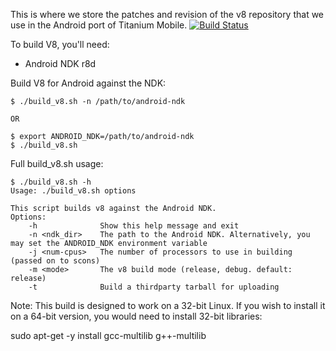 This is where we store the patches and revision of the v8 repository that we use in the Android port of Titanium Mobile. [![Build Status](https://travis-ci.org/appcelerator/v8_titanium.svg?branch=master)](https://travis-ci.org/appcelerator/v8_titanium)

To build V8, you'll need:

- Android NDK r8d

Build V8 for Android against the NDK:

```
$ ./build_v8.sh -n /path/to/android-ndk

OR

$ export ANDROID_NDK=/path/to/android-ndk
$ ./build_v8.sh
```

Full build_v8.sh usage:

```
$ ./build_v8.sh -h
Usage: ./build_v8.sh options

This script builds v8 against the Android NDK. 
Options:
	-h              Show this help message and exit
	-n <ndk_dir>    The path to the Android NDK. Alternatively, you may set the ANDROID_NDK environment variable
	-j <num-cpus>   The number of processors to use in building (passed on to scons)
	-m <mode>       The v8 build mode (release, debug. default: release)
	-t              Build a thirdparty tarball for uploading
```

Note: This build is designed to work on a 32-bit Linux. If you wish to install it on a 64-bit version, you would need to install 32-bit libraries:

sudo apt-get -y install gcc-multilib g++-multilib

